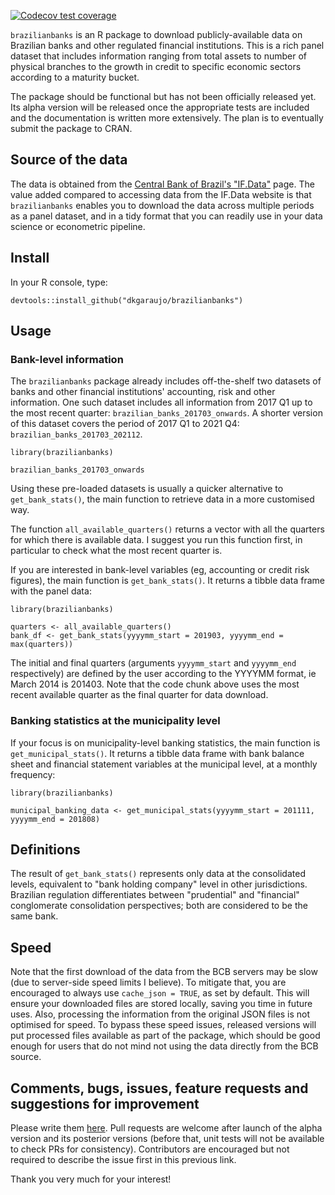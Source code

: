 <!-- badges: start -->
[![Codecov test coverage](https://codecov.io/gh/dkgaraujo/brazilianbanks/branch/main/graph/badge.svg)](https://app.codecov.io/gh/dkgaraujo/brazilianbanks?branch=main)
<!-- badges: end -->

`brazilianbanks` is an R package to download publicly-available data on Brazilian banks and other regulated financial institutions. This is a rich panel dataset that includes information ranging from total assets to number of physical branches to the growth in credit to specific economic sectors according to a maturity bucket. 

The package should be functional but has not been officially released yet. Its alpha version will be released once the appropriate tests are included and the documentation is written more extensively. The plan is to eventually submit the package to CRAN.

## Source of the data
The data is obtained from the [Central Bank of Brazil's "IF.Data"](https://www3.bcb.gov.br/ifdata) page. The value added compared to accessing data from the IF.Data website is that `brazilianbanks` enables you to download the data across multiple periods as a panel dataset, and in a tidy format that you can readily use in your data science or econometric pipeline.

## Install
In your R console, type:
```
devtools::install_github("dkgaraujo/brazilianbanks")
```

## Usage

### Bank-level information

The `brazilianbanks` package already includes off-the-shelf two datasets of banks and other financial institutions' accounting, risk and other information. One such dataset includes all information from 2017 Q1 up to the most recent quarter: `brazilian_banks_201703_onwards`. A shorter version of this dataset covers the period of 2017 Q1 to 2021 Q4: `brazilian_banks_201703_202112`. 

```
library(brazilianbanks)

brazilian_banks_201703_onwards
```

Using these pre-loaded datasets is usually a quicker alternative to `get_bank_stats()`, the main function to retrieve data in a more customised way.

The function `all_available_quarters()` returns a vector with all the quarters for which there is available data. I suggest you run this function first, in particular to check what the most recent quarter is.

If you are interested in bank-level variables (eg, accounting or credit risk figures), the main function is `get_bank_stats()`. It returns a tibble data frame with the panel data:

```
library(brazilianbanks)

quarters <- all_available_quarters()
bank_df <- get_bank_stats(yyyymm_start = 201903, yyyymm_end = max(quarters))
```

The initial and final quarters (arguments `yyyymm_start` and `yyyymm_end` respectively) are defined by the user according to the YYYYMM format, ie March 2014 is 201403. Note that the code chunk above uses the most recent available quarter as the final quarter for data download.

### Banking statistics at the municipality level

If your focus is on municipality-level banking statistics, the main function is `get_municipal_stats()`. It returns a tibble data frame with bank balance sheet and financial statement variables at the municipal level, at a monthly frequency:

```
library(brazilianbanks)

municipal_banking_data <- get_municipal_stats(yyyymm_start = 201111, yyyymm_end = 201808)
```

## Definitions
The result of `get_bank_stats()` represents only data at the consolidated levels, equivalent to "bank holding company" level in other jurisdictions. Brazilian regulation differentiates between "prudential" and "financial" conglomerate consolidation perspectives; both are considered to be the same bank.

## Speed
Note that the first download of the data from the BCB servers may be slow (due to server-side speed limits I believe). To mitigate that, you are encouraged to always use `cache_json = TRUE`, as set by default. This will ensure your downloaded files are stored locally, saving you time in future uses. Also, processing the information from the original JSON files is not optimised for speed. To bypass these speed issues, released versions will put processed files available as part of the package, which should be good enough for users that do not mind not using the data directly from the BCB source.

## Comments, bugs, issues, feature requests and suggestions for improvement
Please write them [here](https://github.com/dkgaraujo/brazilianbanks/issues). Pull requests are welcome after launch of the alpha version and its posterior versions (before that, unit tests will not be available to check PRs for consistency). Contributors are encouraged but not required to describe the issue first in this previous link.

Thank you very much for your interest!
